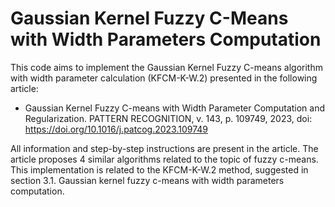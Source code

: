 # Gaussian Kernel Fuzzy C-Means with Width Parameters Computation

This code aims to implement the Gaussian Kernel Fuzzy C-means algorithm with width parameter calculation (KFCM-K-W.2) presented in the following article: 

* Gaussian Kernel Fuzzy C-means with Width Parameter Computation and Regularization. PATTERN RECOGNITION, v. 143, p. 109749, 2023, doi: https://doi.org/10.1016/j.patcog.2023.109749

All information and step-by-step instructions are present in the article.
The article proposes 4 similar algorithms related to the topic of fuzzy c-means. This implementation is related to the KFCM-K-W.2 method, suggested in section 3.1. Gaussian kernel fuzzy c-means with width parameters
computation.
